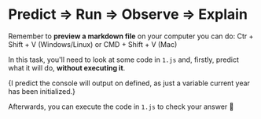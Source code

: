 # Predict => Run => Observe => Explain

Remember to **preview a markdown file** on your computer you can do:
Ctr + Shift + V (Windows/Linux) or CMD + Shift + V (Mac)

In this task, you'll need to look at some code in `1.js` and, firstly, predict what it will do, **without executing it**.

{I predict the console will output on defined, as just a variable current year has been initialized.}

Afterwards, you can execute the code in `1.js` to check your answer 📝
